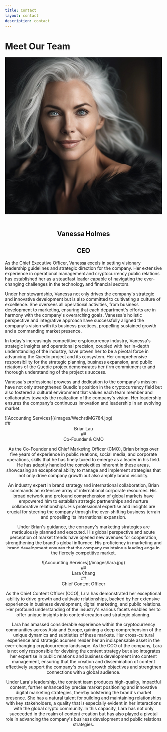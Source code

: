 ```yaml
---
title: Contact
layout: contact
description: contact
---
```


# Meet Our Team


<center><img src="images/Vanessa Holmes.jpg" title="test"></center>
<br>

##  <center> Vanessa Holmes <center>
## <center> CEO <center>

As the Chief Executive Officer, Vanessa excels in setting visionary leadership guidelines and strategic direction for the company. Her extensive experience in operational management and cryptocurrency public relations has established her as a steadfast leader capable of navigating the ever-changing challenges in the technology and financial sectors.

Under her stewardship, Vanessa not only drives the company's strategic and innovative development but is also committed to cultivating a culture of excellence. She oversees all operational activities, from business development to marketing, ensuring that each department's efforts are in harmony with the company's overarching goals. Vanessa's holistic perspective and integrative approach have successfully aligned the company's vision with its business practices, propelling sustained growth and a commanding market presence.

In today's increasingly competitive cryptocurrency industry, Vanessa's strategic insights and operational precision, coupled with her in-depth understanding of the industry, have proven her to be a pivotal force in advancing the Quedic project and its ecosystem. Her comprehensive responsibility for the strategic planning, business expansion, and public relations of the Quedic project demonstrates her firm commitment to and thorough understanding of the project's success.

Vanessa's professional prowess and dedication to the company's mission have not only strengthened Quedic's position in the cryptocurrency field but also fostered a cultural environment that values each team member and collaborates towards the realization of the company's vision. Her leadership ensures the company's continuous innovation and leadership in an evolving market.


<div class="gallery-box">
  ![Accounting Services](/images/WechatIMG784.jpg)
</div>
##  <center> Brian Lau <center>
## <center>Co-Founder & CMO <center>

As the Co-Founder and Chief Marketing Officer (CMO), Brian brings over five years of experience in public relations, social media, and corporate operations, skills that he has finely tuned to emerge as a leader in his field. He has adeptly handled the complexities inherent in these areas, showcasing an exceptional ability to manage and implement strategies that not only drive company growth but also amplify brand visibility.

An industry expert in brand strategy and international collaboration, Brian commands an extensive array of international corporate resources. His broad network and profound comprehension of global markets have empowered him to establish strategic partnerships and nurture collaborative relationships. His professional expertise and insights are crucial for steering the company through the ever-shifting business terrain and propelling its international expansion.

Under Brian's guidance, the company's marketing strategies are meticulously planned and executed. His global perspective and acute perception of market trends have opened new avenues for cooperation, strengthening the brand's global influence. His proficiency in marketing and brand development ensures that the company maintains a leading edge in the fiercely competitive market.


<div class="gallery-box">
  ![Accounting Services](/images/lara.jpg)
</div>
##  <center> Lara Chang <center>
## <center>Chief Content Officer <center>

As the Chief Content Officer (CCO), Lara has demonstrated her exceptional ability to drive growth and cultivate relationships, backed by her extensive experience in business development, digital marketing, and public relations. Her profound understanding of the industry's various facets enables her to offer unique insights into content creation and strategic planning.

Lara has amassed considerable experience within the cryptocurrency communities across Asia and Europe, gaining a deep comprehension of the unique dynamics and subtleties of these markets. Her cross-cultural experience and strategic acumen render her an indispensable asset in the ever-changing cryptocurrency landscape. As the CCO of the company, Lara is not only responsible for devising the content strategy but also integrates her expertise in public relations and business development into content management, ensuring that the creation and dissemination of content effectively support the company's overall growth objectives and strengthen connections with a global audience.

Under Lara's leadership, the content team produces high-quality, impactful content, further enhanced by precise market positioning and innovative digital marketing strategies, thereby bolstering the brand's market presence. She has a natural talent for building and maintaining relationships with key stakeholders, a quality that is especially evident in her interactions with the global crypto community. In this capacity, Lara has not only succeeded in the realm of content creation but has also played a pivotal role in advancing the company's business development and public relations strategies.
